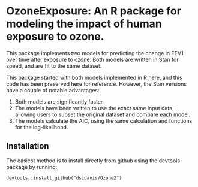 # OzoneExposure: An R package for modeling the impact of human exposure to ozone.

This package implements two models for predicting the change in FEV1
over time after exposure to ozone. Both models are written in
[Stan](mc-stan.org) for speed, and are fit to the same dataset.

This package started with both models implemented in R
[here](https://github.com/dsidavis/Ozone), and this code has been
preserved here for reference. However, the Stan versions have a couple
of notable advantages:

1. Both models are significantly faster
1. The models have been written to use the exact same input data,
   allowing users to subset the original dataset and compare each
   model.
1. The models calculate the AIC, using the same calculation and
   functions for the log-likelihood.

## Installation

The easiest method is to install directly from github using the
devtools package by running:

```
devtools::install_github("dsidavis/Ozone2")
```

